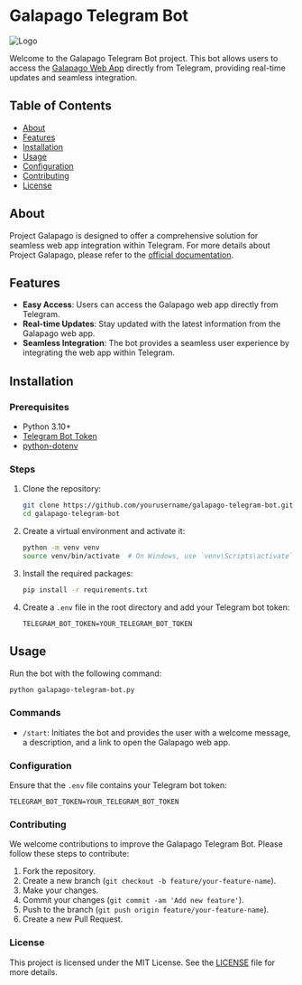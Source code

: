# Galapago Telegram Bot

![Logo](https://example.com/path/to/your/logo.jpg)

Welcome to the Galapago Telegram Bot project. This bot allows users to access the [Galapago Web App](https://testnet.galapago.app) directly from Telegram, providing real-time updates and seamless integration.

## Table of Contents

- [About](#about)
- [Features](#features)
- [Installation](#installation)
- [Usage](#usage)
- [Configuration](#configuration)
- [Contributing](#contributing)
- [License](#license)

## About

Project Galapago is designed to offer a comprehensive solution for seamless web app integration within Telegram. For more details about Project Galapago, please refer to the [official documentation](https://docs.galapago.app).

## Features

- **Easy Access**: Users can access the Galapago web app directly from Telegram.
- **Real-time Updates**: Stay updated with the latest information from the Galapago web app.
- **Seamless Integration**: The bot provides a seamless user experience by integrating the web app within Telegram.

## Installation

### Prerequisites

- Python 3.10+
- [Telegram Bot Token](https://core.telegram.org/bots#botfather)
- [python-dotenv](https://pypi.org/project/python-dotenv/)

### Steps

1. Clone the repository:

    ```bash
    git clone https://github.com/yourusername/galapago-telegram-bot.git
    cd galapago-telegram-bot
    ```

2. Create a virtual environment and activate it:

    ```bash
    python -m venv venv
    source venv/bin/activate  # On Windows, use `venv\Scripts\activate`
    ```

3. Install the required packages:

    ```bash
    pip install -r requirements.txt
    ```

4. Create a `.env` file in the root directory and add your Telegram bot token:

    ```env
    TELEGRAM_BOT_TOKEN=YOUR_TELEGRAM_BOT_TOKEN
    ```

## Usage

Run the bot with the following command:

```bash
python galapago-telegram-bot.py
```

### Commands

- `/start`: Initiates the bot and provides the user with a welcome message, a description, and a link to open the Galapago web app.

### Configuration

Ensure that the `.env` file contains your Telegram bot token:

```env
TELEGRAM_BOT_TOKEN=YOUR_TELEGRAM_BOT_TOKEN
```

### Contributing

We welcome contributions to improve the Galapago Telegram Bot. Please follow these steps to contribute:

1. Fork the repository.
2. Create a new branch (`git checkout -b feature/your-feature-name`).
3. Make your changes.
4. Commit your changes (`git commit -am 'Add new feature'`).
5. Push to the branch (`git push origin feature/your-feature-name`).
6. Create a new Pull Request.

### License

This project is licensed under the MIT License. See the [LICENSE](LICENSE) file for more details.
